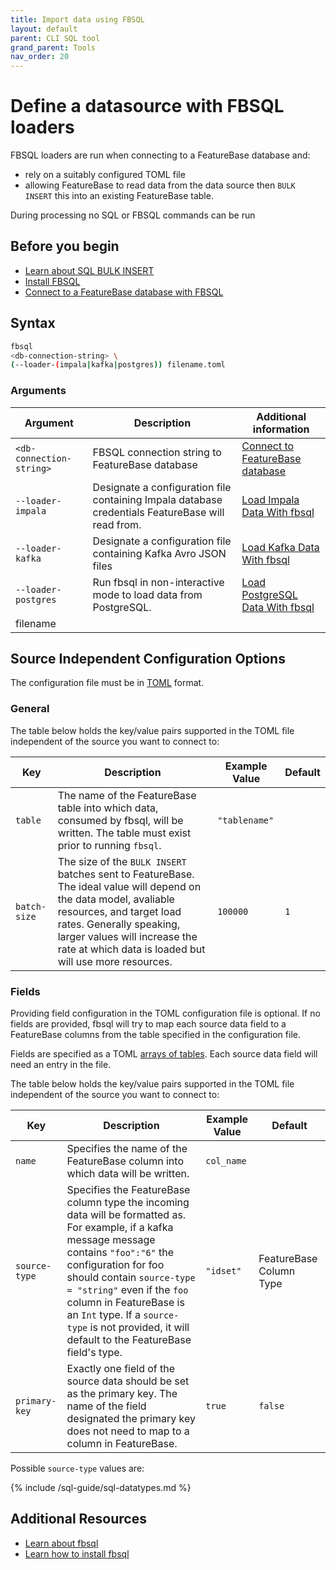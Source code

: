 ```yaml
---
title: Import data using FBSQL
layout: default
parent: CLI SQL tool
grand_parent: Tools
nav_order: 20
---
```


# Define a datasource with FBSQL loaders

FBSQL loaders are run when connecting to a FeatureBase database and:
* rely on a suitably configured TOML file
* allowing FeatureBase to read data from the data source then `BULK INSERT` this into an existing FeatureBase table.

During processing no SQL or FBSQL commands can be run

## Before you begin

* [Learn about SQL BULK INSERT](/docs/sql-guide/statements/statement-insert-bulk)
* [Install FBSQL](/docs/tools/fbsql/fbsql-install)
* [Connect to a FeatureBase database with FBSQL](/docs/tools/fbsql/fbsql-connect-db)

## Syntax

```sh
fbsql
<db-connection-string> \
(--loader-(impala|kafka|postgres)) filename.toml
```

### Arguments

| Argument | Description | Additional information |
|---|---|---|
| `<db-connection-string>` | FBSQL connection string to FeatureBase database | [Connect to FeatureBase database](/docs/tools/fbsql/fbsql-connect-db) |
| `--loader-impala` | Designate a configuration file containing Impala database credentials FeatureBase will read from. | [Load Impala Data With fbsql](/docs/tools/fbsql/fbsql-loaders-impala) |
| `--loader-kafka` | Designate a configuration file containing Kafka Avro JSON files | [Load Kafka Data With fbsql](/docs/tools/fbsql/fbsql-loaders-kafka) |
| `--loader-postgres` | Run fbsql in non-interactive mode to load data from PostgreSQL. | [Load PostgreSQL Data With fbsql](/docs/tools/fbsql/fbsql-loaders-postgres) |
| filename


## Source Independent Configuration Options

The configuration file must be in [TOML](https://toml.io/) format.

### General

The table below holds the key/value pairs supported in the TOML file independent of the source you want to connect to:

| Key | Description | Example Value | Default |
|---|---|---|---|
| `table` | The name of the FeatureBase table into which data, consumed by fbsql, will be written. The table must exist prior to running `fbsql`. | `"tablename"` | |
| `batch-size` | The size of the `BULK INSERT` batches sent to FeatureBase. The ideal value will depend on the data model, avaliable resources, and target load rates. Generally speaking, larger values will increase the rate at which data is loaded but will use more resources. | `100000` | `1`|


### Fields

Providing field configuration in the TOML configuration file is optional. If no fields are provided, fbsql will try to map each source data field to a FeatureBase columns from the table specified in the configuration file.

Fields are specified as a TOML [arrays of tables](https://toml.io/en/v1.0.0#array-of-tables). Each source data field will need an entry in the file.

The table below holds the key/value pairs supported in the TOML file independent of the source you want to connect to:

| Key | Description | Example Value | Default |
|---|---|---|---|
| `name` | Specifies the name of the FeatureBase column into which data will be written. | `col_name` | |
| `source-type` | Specifies the FeatureBase column type the incoming data will be formatted as. For example, if a kafka message message contains `"foo":"6"` the configuration for foo should contain `source-type = "string"` even if the `foo` column in FeatureBase is an `Int` type. If a `source-type` is not provided, it will default to the FeatureBase field's type.  | `"idset"` | FeatureBase Column Type |
| `primary-key` | Exactly one field of the source data should be set as the primary key. The name of the field designated the primary key does not need to map to a column in FeatureBase. | `true` | `false` |

Possible `source-type` values are:

{% include /sql-guide/sql-datatypes.md %}

## Additional Resources
* [Learn about fbsql](/docs/tools/fbsql/fbsql-home)
* [Learn how to install fbsql](/docs/tools/fbsql/fbsql-install)
